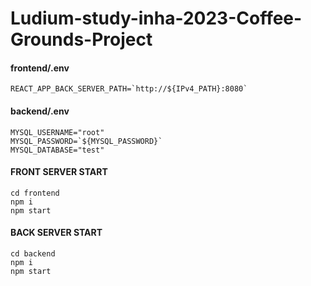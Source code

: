 # Ludium-study-inha-2023-Coffee-Grounds-Project


#### frontend/.env
    REACT_APP_BACK_SERVER_PATH=`http://${IPv4_PATH}:8080`

#### backend/.env
    MYSQL_USERNAME="root"
    MYSQL_PASSWORD=`${MYSQL_PASSWORD}`
    MYSQL_DATABASE="test"

#### FRONT SERVER START
    cd frontend
    npm i
    npm start

#### BACK SERVER START
    cd backend
    npm i
    npm start
